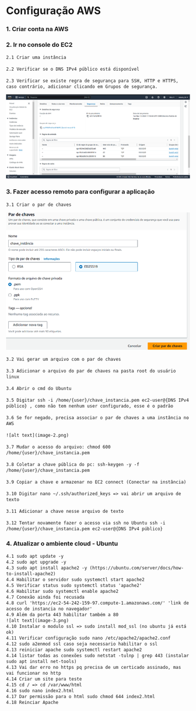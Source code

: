 # Configuração AWS

### <b>1. Criar conta na AWS</b>

### <b>2. Ir no console do EC2</b>

    2.1 Criar uma instância

    2.2 Verificar se o DNS IPv4 público está disponível

    2.3 Verificar se existe regra de segurança para SSH, HTTP e HTTPS, caso contrário, adicionar clicando em Grupos de segurança.

![alt text](image.png)

### <b>3. Fazer acesso remoto para configurar a aplicação</b>

    3.1 Criar o par de chaves

![alt text](image-1.png)

    3.2 Vai gerar um arquivo com o par de chaves

    3.3 Adicionar o arquivo do par de chaves na pasta root do usuário linux

    3.4 Abrir o cmd do Ubuntu

    3.5 Digitar ssh -i /home/{user}/chave_instancia.pem ec2-user@{DNS IPv4 público} , como não tem nenhum user configurado, esse é o padrão

    3.6 Se for negado, precisa associar o par de chaves a uma instância no AWS

    ![alt text](image-2.png)

    3.7 Mudar o acesso do arquivo: chmod 600 /home/{user}/chave_instancia.pem

    3.8 Coletar a chave pública do pc: ssh-keygen -y -f /home/{user}/chave_instancia.pem

    3.9 Copiar a chave e armazenar no EC2 connect (Conectar na instância)

    3.10 Digitar nano ~/.ssh/authorized_keys => vai abrir um arquivo de texto

    3.11 Adicionar a chave nesse arquivo de texto

    3.12 Tentar novamente fazer o acesso via ssh no Ubuntu ssh -i /home/{user}/chave_instancia.pem ec2-user@{DNS IPv4 público}

### <b>4. Atualizar o ambiente cloud - Ubuntu</b>

    4.1 sudo apt update -y
    4.2 sudo apt upgrade -y
    4.3 sudo apt install apache2 -y (https://ubuntu.com/server/docs/how-to-install-apache2)
    4.4 Habilitar o servidor sudo systemctl start apache2
    4.5 Verificar status sudo systemctl status 'apache2'
    4.6 Habilitar sudo systemctl enable apache2
    4.7 Conexão ainda foi recusada
    4.8 curl 'https://ec2-54-242-159-97.compute-1.amazonaws.com/' 'link de acesso de instancia no navegador'
    4.9 Além da porta 443 habilitar também a 80
    ![alt text](image-3.png)
    4.10 Instalar o modulo ssl => sudo install mod_ssl (no ubuntu já está ok)
    4.11 Verificar configuração sudo nano /etc/apache2/apache2.conf
    4.12 sudo a2enmod ssl caso seja necessario habilitar o ssl
    4.13 reiniciar apache sudo systemctl restart apache2
    4.14 listar todas as conexões sudo netstat -tulnp | grep 443 (instalar sudo apt install net-tools)
    4.13 Vai dar erro no https pq precisa de um certicado assinado, mas vai funcionar no http
    4.14 Criar um site para teste
    4.15 cd / => cd /var/www/html
    4.16 sudo nano index2.html
    4.17 Dar permissão para o html sudo chmod 644 index2.html
    4.18 Reinciar Apache
